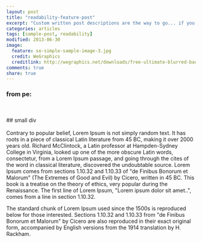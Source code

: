 ```yaml
---
layout: post
title: "readability-feature-post"
excerpt: "Custom written post descriptions are the way to go... if you're not lazy."
categories: articles
tags: [sample-post, readability]
modified: 2013-06-30
image:
  feature: so-simple-sample-image-3.jpg
  credit: WeGraphics
  creditlink: http://wegraphics.net/downloads/free-ultimate-blurred-background-pack/
comments: true
share: true
---
```

### from pe:
<br>
<div class="apester-media" data-media-id="5a48ce0132bf270001284512" height="512"></div><script async src="https://storage.googleapis.com/apester-staging/sdk/pe/core.min.js"></script>
<br>
## small div
<div class="apester-media" id="small-div-for-test" data-media-id="5a48ce0132bf270001284512" height="512"></div><script async src="https://storage.googleapis.com/apester-staging/sdk/pe/core.min.js"></script>
<br>
Contrary to popular belief, Lorem Ipsum is not simply random text. It has roots in a piece of classical Latin literature from 45 BC, making it over 2000 years old. Richard McClintock, a Latin professor at Hampden-Sydney College in Virginia, looked up one of the more obscure Latin words, consectetur, from a Lorem Ipsum passage, and going through the cites of the word in classical literature, discovered the undoubtable source. Lorem Ipsum comes from sections 1.10.32 and 1.10.33 of "de Finibus Bonorum et Malorum" (The Extremes of Good and Evil) by Cicero, written in 45 BC. This book is a treatise on the theory of ethics, very popular during the Renaissance. The first line of Lorem Ipsum, "Lorem ipsum dolor sit amet..", comes from a line in section 1.10.32.

The standard chunk of Lorem Ipsum used since the 1500s is reproduced below for those interested. Sections 1.10.32 and 1.10.33 from "de Finibus Bonorum et Malorum" by Cicero are also reproduced in their exact original form, accompanied by English versions from the 1914 translation by H. Rackham.
